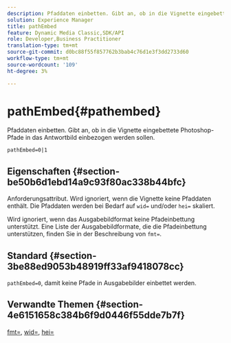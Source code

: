 ```yaml
---
description: Pfaddaten einbetten. Gibt an, ob in die Vignette eingebettete Photoshop-Pfade in das Antwortbild einbezogen werden sollen.
solution: Experience Manager
title: pathEmbed
feature: Dynamic Media Classic,SDK/API
role: Developer,Business Practitioner
translation-type: tm+mt
source-git-commit: d0bc88f55f857762b3bab4c76d1e3f3dd2733d60
workflow-type: tm+mt
source-wordcount: '109'
ht-degree: 3%

---
```



# pathEmbed{#pathembed}

Pfaddaten einbetten. Gibt an, ob in die Vignette eingebettete Photoshop-Pfade in das Antwortbild einbezogen werden sollen.

`pathEmbed=0|1`

## Eigenschaften {#section-be50b6d1ebd14a9c93f80ac338b44bfc}

Anforderungsattribut. Wird ignoriert, wenn die Vignette keine Pfaddaten enthält. Die Pfaddaten werden bei Bedarf auf `wid=` und/oder `hei=` skaliert.

Wird ignoriert, wenn das Ausgabebildformat keine Pfadeinbettung unterstützt. Eine Liste der Ausgabebildformate, die die Pfadeinbettung unterstützen, finden Sie in der Beschreibung von `fmt=`.

## Standard {#section-3be88ed9053b48919ff33af9418078cc}

`pathEmbed=0`, damit keine Pfade in Ausgabebilder einbettet werden.

## Verwandte Themen {#section-4e6151658c384b6f9d0446f55dde7b7f}

[fmt=](../../../../../ir-api/http-protocol/image-rendering-api-ref/c-ir-http-protocol-ref/c-ir-http-protocol-command-reference/r-ir-fmt.md#reference-4c743f67d56b47c5b774fcc900ff758c),  [wid=](../../../../../ir-api/http-protocol/image-rendering-api-ref/c-ir-http-protocol-ref/c-ir-http-protocol-command-reference/r-ir-wid.md#reference-b7e691b0624941168c94b2749ae233ec),  [hei=](../../../../../ir-api/http-protocol/image-rendering-api-ref/c-ir-http-protocol-ref/c-ir-http-protocol-command-reference/r-ir-hei.md#reference-1c08f60365a94417a39867c09cac5478)
